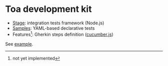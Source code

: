 # Toa development kit

- [Stage](./stage): integration tests framework (Node.js)
- [Samples](./samples): YAML-based declarative tests
- Features[^1]: Gherkin steps definition ([cucumber.js](https://github.com/cucumber/cucumber-js))

See [example](./example).

[^1]: not yet implemented
